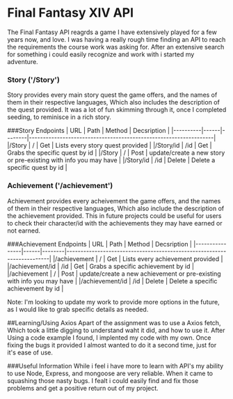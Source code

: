 # Final Fantasy XIV API
The Final Fantasy API reagrds a game I have extensively played for a few years now, and love. I was having a really rough time finding an API to reach the requirements the course work was asking for. After an extensive search for something i could easily recognize and work with i started my adventure.

### Story ('/Story')
Story provides every main story quest the game offers, and the names of them in their respective languages, Which also includes the description of the quest provided. It was a lot of fun skimming through it, once I completed seeding, to reminisce in a rich story. 

###Story Endpoints
| URL      | Path | Method | Decsription                                                      |
|----------|------|--------|------------------------------------------------------------------|
|/Story    | /    | Get    |                Lists every story quest provided                  |
|/Story/id | /id  | Get    |                 Grabs the specific quest by id                   |
|/Story    | /    | Post   | update/create a new story or pre-existing with info you may have |
|/Story/id | /id  | Delete |                   Delete a specific quest by id                  |

### Achievement ('/achievement')
Achievement provides every acheivement the game offers, and the names of them in their respective languages, Which also include the description of the achievement provided. This in future projects could be useful for users to check their character/id with the achievements they may have earned or not earned. 

###Achievement Endpoints
| URL            | Path | Method | Decsription                                                            |
|----------------|------|--------|------------------------------------------------------------------------|
|/achievement    | /    | Get    |                    Lists every achievement provided                    |
|/achievement/id | /id  | Get    |                   Grabs a specific achievement by id                   |
|/achievement    | /    | Post   | update/create a new achievement or pre-existing with info you may have |
|/achievement/id | /id  | Delete |                   Delete a specific achievement by id                  |

Note: I'm looking to update my work to provide more options in the future, as I would like to grab specific details as needed.

##Learning/Using Axios
Apart of the assignment was to use a Axios fetch, Which took a little digging to understand waht it did, and how to use it. After Using a code example I found, I implented my code with my own. Once fixing the bugs it provided I almost wanted to do it a second time, just for it's ease of use.

###Useful Information
While i feel i have more to learn with API's my ability to use Node, Express, and mongoose are very reliable. When it came to squashing those nasty bugs. I fealt i could easily find and fix those problems and get a positive return out of my project. 
